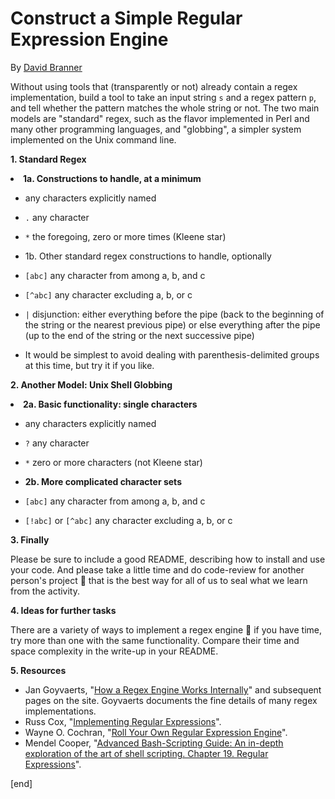 # Construct a Simple Regular Expression Engine

By [David Branner](https://github.com/brannerchinese)

Without using tools that (transparently or not) already contain a regex implementation, build a tool to take an input string `s` and a regex pattern `p`, and tell whether the pattern matches the whole string or not. The two main models are "standard" regex, such as the flavor implemented in Perl and many other programming languages, and "globbing", a simpler system implemented on the Unix command line.

**1. Standard Regex**
<undefined><li>**1a. Constructions to handle, at a minimum**</li></undefined>

*    any characters explicitly named
*    `.` any character
*    `*` the foregoing, zero or more times (Kleene star)
<undefined><li>1b. Other standard regex constructions to handle, optionally</li></undefined>

*   `[abc]` any character from among a, b, and c
*   `[^abc]` any character excluding a, b, or c
*   `|`  disjunction: either everything before the pipe (back to the beginning  of the string or the nearest previous pipe) or else everything after the  pipe (up to the end of the string or the next successive pipe)
*   It would be simplest to avoid dealing with parenthesis-delimited groups at this time, but try it if you like.

**2. Another Model: Unix Shell Globbing**
<undefined><li>**2a. Basic functionality: single characters**</li></undefined>

*   any characters explicitly named
*   `?` any character
*   `*` zero or more characters (not Kleene star)
<undefined><li>**2b. More complicated character sets**</li></undefined>

*   `[abc]` any character from among a, b, and c
*   `[!abc]` or `[^abc]` any character excluding a, b, or c

**3. Finally**

Please be sure to include a good README, describing how to install and use your code. And please take a little time and do code-review for another person's project  that is the best way for all of us to seal what we learn from the activity.

**4. Ideas for further tasks**

There are a variety of ways to implement a regex engine  if you have time, try more than one with the same functionality. Compare their time and space complexity in the write-up in your README.

**5. Resources**

*   Jan Goyvaerts, "[How a Regex Engine Works Internally](http://www.regular-expressions.info/engine.html)" and subsequent pages on the site. Goyvaerts documents the fine details of many regex implementations.
*   Russ Cox, "[Implementing Regular Expressions](http://swtch.com/%7Ersc/regexp/)".
*   Wayne O. Cochran, "[Roll Your Own Regular Expression Engine](http://ezekiel.vancouver.wsu.edu/%7Ecs317/archive/projects/grep/grep.pdf)".
*   Mendel Cooper, "[Advanced Bash-Scripting Guide: An in-depth exploration of the art of shell scripting. Chapter 19. Regular Expressions](http://www.faqs.org/docs/abs/HTML/globbingref.html)".

[end]